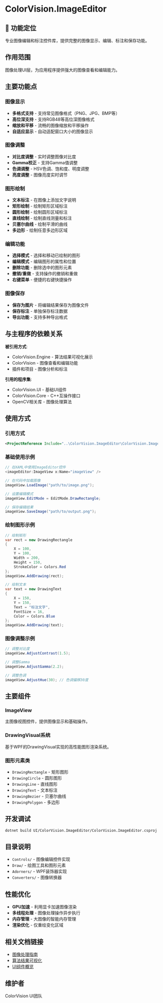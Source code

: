 # ColorVision.ImageEditor

## 🎯 功能定位

专业图像编辑和标注控件库，提供完整的图像显示、编辑、标注和保存功能。

## 作用范围

图像处理UI层，为应用程序提供强大的图像查看和编辑能力。

## 主要功能点

### 图像显示
- **多格式支持** - 支持常见图像格式（PNG、JPG、BMP等）
- **高位深支持** - 支持RGB48等高位深图像格式
- **缩放和平移** - 流畅的图像缩放和平移操作
- **自适应显示** - 自动适配窗口大小的图像显示

### 图像调整
- **对比度调整** - 实时调整图像对比度
- **Gamma校正** - 支持Gamma值调整
- **色调调整** - HSV色调、饱和度、明度调整
- **亮度调整** - 图像亮度实时调节

### 图形绘制
- **文本标注** - 在图像上添加文字说明
- **矩形绘制** - 绘制矩形区域标注
- **圆形绘制** - 绘制圆形区域标注
- **直线绘制** - 绘制直线测量和标注
- **贝塞尔曲线** - 绘制平滑的曲线
- **多边形** - 绘制任意多边形区域

### 编辑功能
- **选择模式** - 选择和移动已绘制的图形
- **编辑模式** - 编辑图形的属性和位置
- **删除功能** - 删除选中的图形元素
- **撤销/重做** - 支持操作的撤销和重做
- **右键菜单** - 便捷的右键快捷操作

### 图像保存
- **保存为图片** - 将编辑结果保存为图像文件
- **保存标注** - 单独保存标注数据
- **导出功能** - 支持多种导出格式

## 与主程序的依赖关系

**被引用方式**:
- ColorVision.Engine - 算法结果可视化展示
- ColorVision - 图像查看和编辑功能
- 插件和项目 - 图像分析和标注

**引用的程序集**:
- ColorVision.UI - 基础UI组件
- ColorVision.Core - C++互操作接口
- OpenCV相关库 - 图像处理算法

## 使用方式

### 引用方式
```xml
<ProjectReference Include="..\ColorVision.ImageEditor\ColorVision.ImageEditor.csproj" />
```

### 基础使用示例
```csharp
// 在XAML中使用ImageEditor控件
<imageEditor:ImageView x:Name="imageView" />

// 在代码中加载图像
imageView.LoadImage("path/to/image.png");

// 设置编辑模式
imageView.EditMode = EditMode.DrawRectangle;

// 保存编辑结果
imageView.SaveImage("path/to/output.png");
```

### 绘制图形示例
```csharp
// 绘制矩形
var rect = new DrawingRectangle
{
    X = 100,
    Y = 100,
    Width = 200,
    Height = 150,
    StrokeColor = Colors.Red
};
imageView.AddDrawing(rect);

// 绘制文本
var text = new DrawingText
{
    X = 150,
    Y = 150,
    Text = "标注文字",
    FontSize = 16,
    Color = Colors.Blue
};
imageView.AddDrawing(text);
```

### 图像调整示例
```csharp
// 调整对比度
imageView.AdjustContrast(1.5);

// 调整Gamma
imageView.AdjustGamma(2.2);

// 调整色调
imageView.AdjustHue(30); // 色调偏移30度
```

## 主要组件

### ImageView
主图像视图控件，提供图像显示和基础操作。

### DrawingVisual系统
基于WPF的DrawingVisual实现的高性能图形渲染系统。

### 图形元素类
- `DrawingRectangle` - 矩形图形
- `DrawingCircle` - 圆形图形
- `DrawingLine` - 直线图形
- `DrawingText` - 文本标注
- `DrawingBezier` - 贝塞尔曲线
- `DrawingPolygon` - 多边形

## 开发调试

```bash
dotnet build UI/ColorVision.ImageEditor/ColorVision.ImageEditor.csproj
```

## 目录说明

- `Controls/` - 图像编辑控件实现
- `Draw/` - 绘图工具和图形元素
- `Adorners/` - WPF装饰器实现
- `Converters/` - 图像转换器

## 性能优化

- **GPU加速** - 利用显卡加速图像渲染
- **多线程处理** - 图像处理操作异步执行
- **内存管理** - 大图像的智能内存管理
- **渲染优化** - 仅重绘变化区域

## 相关文档链接

- [图像处理指南](../../docs/ui-components/ColorVision.ImageEditor.md)
- [算法结果可视化](../../docs/algorithms/README.md)
- [UI组件概览](../../docs/ui-components/UI组件概览.md)

## 维护者

ColorVision UI团队